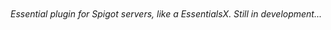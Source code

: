 <p align="center">
  <img ="https://raw.githubusercontent.com/xyzCCode/MrEssentials/main/MrEssentials_github.png">
</p>

###### Essential plugin for Spigot servers, like a EssentialsX. Still in development...
